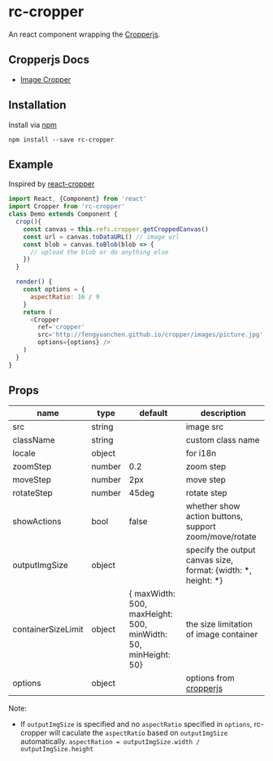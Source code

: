 # rc-cropper

An react component wrapping the [Cropperjs](https://github.com/fengyuanchen/cropperjs).

## Cropperjs Docs

* [Image Cropper](https://github.com/fengyuanchen/cropperjs)

## Installation
Install via [npm](https://www.npmjs.com/package/rc-cropper)

```shell
npm install --save rc-cropper
```

## Example

Inspired by [react-cropper](https://github.com/roadmanfong/react-cropper)

```js
import React, {Component} from 'react'
import Cropper from 'rc-cropper'
class Demo extends Component {
  crop(){
    const canvas = this.refs.cropper.getCroppedCanvas()
    const url = canvas.toDataURL() // image url
    const blob = canvas.toBlob(blob => {
      // upload the blob or do anything else
    })
  }

  render() {
    const options = {
      aspectRatio: 16 / 9
    }
    return (
      <Cropper
        ref='cropper'
        src='http://fengyuanchen.github.io/cropper/images/picture.jpg'
        options={options} />
    )
  }
}
```

## Props
name | type | default | description
---|---|---|---
src | string | | image src
className | string |  | custom class name
locale | object | | for i18n
zoomStep | number | 0.2 | zoom step
moveStep | number | 2px | move step
rotateStep | number | 45deg | rotate step
showActions | bool | false | whether show action buttons, support zoom/move/rotate
outputImgSize | object | | specify the output canvas size, format: {width: *, height: *}
containerSizeLimit | object | {  maxWidth: 500, maxHeight: 500, minWidth: 50, minHeight: 50} | the size limitation of image container
options | object |  | options from [cropperjs](https://github.com/fengyuanchen/cropper)

Note:
* If `outputImgSize` is specified and no `aspectRatio` specified in `options`, rc-cropper will caculate the `aspectRatio` based on `outputImgSize` automatically. `aspectRation = outputImgSize.width / outputImgSize.height`